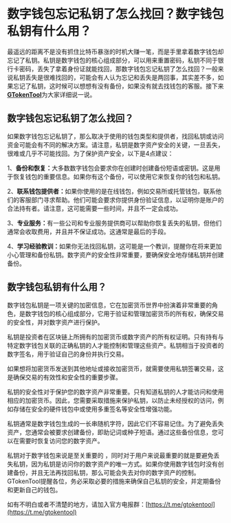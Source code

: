 # 数字钱包忘记私钥了怎么找回？数字钱包私钥有什么用？

最遥远的距离不是没有抓住比特币暴涨的时机大赚一笔，而是手里拿着数字钱包却忘记了私钥。私钥是数字钱包的核心组成部分，可以用来重置密码，私钥不同于银行卡密码，丢失了拿着身份证就能找回，那数字钱包忘记私钥了怎么找回？一般来说私钥丢失是很难找回的，可能会有人认为忘记和丢失是两回事，其实差不多，如果忘记了私钥，这时候可以想想有没有备份，如果没有就去找钱包的客服。接下来[**GTokenTool**](https://www.gtokentool.com)为大家详细说一说。

## 数字钱包忘记私钥了怎么找回？

如果数字钱包忘记私钥了，那么取决于使用的钱包类型和提供者，找回私钥或访问资金可能会有不同的解决方案。请注意，私钥是数字资产安全的关键，一旦丢失，很难或几乎不可能找回。为了保护资产安全，以下是4点建议：

1、**备份和恢复：**&#x5927;多数数字钱包会要求你在创建时创建备份短语或密钥。这是用于恢复钱包的重要信息。如果你有这个备份，可以使用它来恢复你的钱包和私钥。

2、**联系钱包提供者：**&#x5982;果你使用的是在线钱包，例如交易所或托管钱包，联系他们的客服部门寻求帮助。他们可能会要求你提供身份验证信息，以证明你是账户的合法持有者。请注意，这可能需要一些时间，并且不一定会成功。

3、**专业服务：**&#x6709;一些公司和专业服务提供商可以帮助你恢复丢失的私钥，但他们通常会收取费用，并且并不保证成功。这通常是最后的手段。

4、**学习经验教训：**&#x5982;果你无法找回私钥，这可能是一个教训，提醒你在将来更加小心管理和备份私钥。数字资产的安全性非常重要，要确保安全地存储私钥并创建备份。

## 数字钱包私钥有什么用？

数字钱包私钥是一项关键的加密信息，它在加密货币世界中扮演着非常重要的角色，是数字钱包的核心组成部分，它用于验证和管理加密货币的所有权，确保交易的安全性，并对数字资产进行保护。

私钥是投资者在区块链上所拥有的加密货币或数字资产的所有权证明。只有持有与特定数字钱包关联的正确私钥的人才能控制和管理这些资产。私钥相当于投资者的数字签名，用于验证自己的身份并执行交易。

如果想将加密货币发送到其他地址或接收加密货币，就需要使用私钥签署交易，这是确保交易的有效性和安全性的重要步骤。

私钥的安全性对于保护您的数字资产非常重要。只有知道私钥的人才能访问和使用相应的加密货币。因此，您需要采取措施来保护私钥，以防止未经授权的访问，例如存储在安全的硬件钱包中或使用多重签名等安全性增强功能。

私钥通常是数字钱包生成的一长串随机字符，因此它们不容易记住。为了避免丢失资产，您通常会被要求创建备份，即助记词或种子短语。通过这些备份信息，您可以在需要时恢复访问您的数字资产。

私钥对于数字钱包来说是至关重要的 ，同时对于用户来说最重要的就是要避免丢失私钥，因为私钥是访问你的数字资产的唯一方式。如果你使用数字钱包时没有创建备份，并且无法再找回私钥，那么可能会失去对你的数字资产的控制。GTokenTool提醒各位，务必采取必要的措施来确保自己私钥的安全，并定期备份和更新自己的钱包。

如有不明白或者不清楚的地方，请加入官方电报群：[https://t.me/gtokentool](https://t.me/gtokentool)
